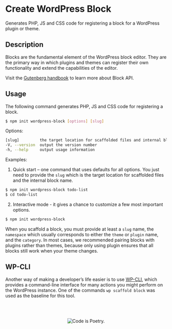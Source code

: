 # Create WordPress Block
Generates PHP, JS and CSS code for registering a block for a WordPress plugin or theme.

## Description

Blocks are the fundamental element of the WordPress block editor. They are the primary way in which plugins and themes can register their own functionality and extend the capabilities of the editor.

Visit the [Gutenberg handbook](https://developer.wordpress.org/block-editor/developers/block-api/block-registration/) to learn more about Block API.

## Usage

The following command generates PHP, JS and CSS code for registering a block.

```bash
$ npm init wordpress-block [options] [slug]
```

Options:
```bash
[slug]         the target location for scaffolded files and internal block name
-V, --version  output the version number
-h, --help     output usage information
```

Examples:

1. Quick start – one command that uses defaults for all options. You just need
to provide the `slug` which is the target location for scaffolded files
and the internal block name.

  ```bash
  $ npm init wordpress-block todo-list
  $ cd todo-list
  ```

2. Interactive mode - it gives a chance to customize a few most important options.

  ```bash
  $ npm init wordpress-block
  ```

When you scaffold a block, you must provide at least a `slug` name, the `namespace`
which usually corresponds to either the `theme` or `plugin` name, and the `category`. In most cases,
we recommended pairing blocks with plugins rather than themes, because only using
plugin ensures that all blocks still work when your theme changes.

## WP-CLI

Another way of making a developer’s life easier is to use [WP-CLI](https://wp-cli.org),
which provides a command-line interface for many actions you might perform on
the WordPress instance. One of the commands `wp scaffold block` was used as
the baseline for this tool.

<br/><br/><p align="center"><img src="https://s.w.org/style/images/codeispoetry.png?1" alt="Code is Poetry." /></p>
